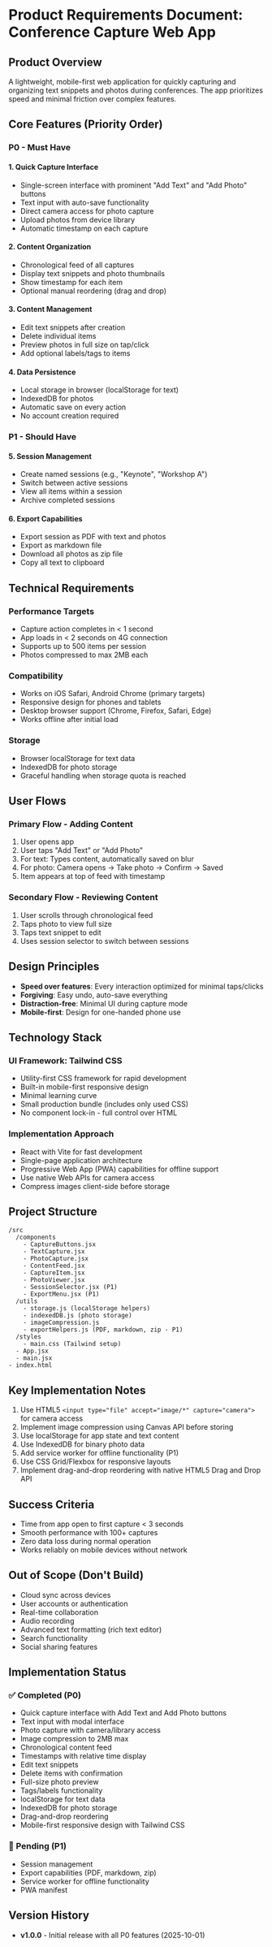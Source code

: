# Product Requirements Document: Conference Capture Web App

## Product Overview
A lightweight, mobile-first web application for quickly capturing and organizing text snippets and photos during conferences. The app prioritizes speed and minimal friction over complex features.

## Core Features (Priority Order)

### P0 - Must Have

#### 1. Quick Capture Interface
- Single-screen interface with prominent "Add Text" and "Add Photo" buttons
- Text input with auto-save functionality
- Direct camera access for photo capture
- Upload photos from device library
- Automatic timestamp on each capture

#### 2. Content Organization
- Chronological feed of all captures
- Display text snippets and photo thumbnails
- Show timestamp for each item
- Optional manual reordering (drag and drop)

#### 3. Content Management
- Edit text snippets after creation
- Delete individual items
- Preview photos in full size on tap/click
- Add optional labels/tags to items

#### 4. Data Persistence
- Local storage in browser (localStorage for text)
- IndexedDB for photos
- Automatic save on every action
- No account creation required

### P1 - Should Have

#### 5. Session Management
- Create named sessions (e.g., "Keynote", "Workshop A")
- Switch between active sessions
- View all items within a session
- Archive completed sessions

#### 6. Export Capabilities
- Export session as PDF with text and photos
- Export as markdown file
- Download all photos as zip file
- Copy all text to clipboard

## Technical Requirements

### Performance Targets
- Capture action completes in < 1 second
- App loads in < 2 seconds on 4G connection
- Supports up to 500 items per session
- Photos compressed to max 2MB each

### Compatibility
- Works on iOS Safari, Android Chrome (primary targets)
- Responsive design for phones and tablets
- Desktop browser support (Chrome, Firefox, Safari, Edge)
- Works offline after initial load

### Storage
- Browser localStorage for text data
- IndexedDB for photo storage
- Graceful handling when storage quota is reached

## User Flows

### Primary Flow - Adding Content
1. User opens app
2. User taps "Add Text" or "Add Photo"
3. For text: Types content, automatically saved on blur
4. For photo: Camera opens → Take photo → Confirm → Saved
5. Item appears at top of feed with timestamp

### Secondary Flow - Reviewing Content
1. User scrolls through chronological feed
2. Taps photo to view full size
3. Taps text snippet to edit
4. Uses session selector to switch between sessions

## Design Principles
- **Speed over features**: Every interaction optimized for minimal taps/clicks
- **Forgiving**: Easy undo, auto-save everything
- **Distraction-free**: Minimal UI during capture mode
- **Mobile-first**: Design for one-handed phone use

## Technology Stack

### UI Framework: Tailwind CSS
- Utility-first CSS framework for rapid development
- Built-in mobile-first responsive design
- Minimal learning curve
- Small production bundle (includes only used CSS)
- No component lock-in - full control over HTML

### Implementation Approach
- React with Vite for fast development
- Single-page application architecture
- Progressive Web App (PWA) capabilities for offline support
- Use native Web APIs for camera access
- Compress images client-side before storage

## Project Structure
```
/src
  /components
    - CaptureButtons.jsx
    - TextCapture.jsx
    - PhotoCapture.jsx
    - ContentFeed.jsx
    - CaptureItem.jsx
    - PhotoViewer.jsx
    - SessionSelector.jsx (P1)
    - ExportMenu.jsx (P1)
  /utils
    - storage.js (localStorage helpers)
    - indexedDB.js (photo storage)
    - imageCompression.js
    - exportHelpers.js (PDF, markdown, zip - P1)
  /styles
    - main.css (Tailwind setup)
  - App.jsx
  - main.jsx
- index.html
```

## Key Implementation Notes
1. Use HTML5 `<input type="file" accept="image/*" capture="camera">` for camera access
2. Implement image compression using Canvas API before storing
3. Use localStorage for app state and text content
4. Use IndexedDB for binary photo data
5. Add service worker for offline functionality (P1)
6. Use CSS Grid/Flexbox for responsive layouts
7. Implement drag-and-drop reordering with native HTML5 Drag and Drop API

## Success Criteria
- Time from app open to first capture < 3 seconds
- Smooth performance with 100+ captures
- Zero data loss during normal operation
- Works reliably on mobile devices without network

## Out of Scope (Don't Build)
- Cloud sync across devices
- User accounts or authentication
- Real-time collaboration
- Audio recording
- Advanced text formatting (rich text editor)
- Search functionality
- Social sharing features

## Implementation Status

### ✅ Completed (P0)
- Quick capture interface with Add Text and Add Photo buttons
- Text input with modal interface
- Photo capture with camera/library access
- Image compression to 2MB max
- Chronological content feed
- Timestamps with relative time display
- Edit text snippets
- Delete items with confirmation
- Full-size photo preview
- Tags/labels functionality
- localStorage for text data
- IndexedDB for photo storage
- Drag-and-drop reordering
- Mobile-first responsive design with Tailwind CSS

### 🔄 Pending (P1)
- Session management
- Export capabilities (PDF, markdown, zip)
- Service worker for offline functionality
- PWA manifest

## Version History
- **v1.0.0** - Initial release with all P0 features (2025-10-01)
